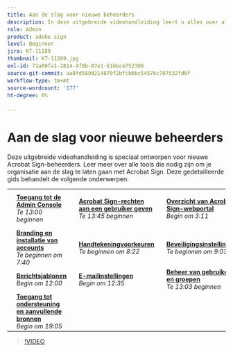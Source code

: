 ```yaml
---
title: Aan de slag voor nieuwe beheerders
description: In deze uitgebreide videohandleiding leert u alles over alle tools die nodig zijn om uw organisatie aan de slag te krijgen met Acrobat Sign
role: Admin
product: adobe sign
level: Beginner
jira: KT-11289
thumbnail: KT-11289.jpg
exl-id: 71a00fa1-2814-4f8b-87e1-61bbce752308
source-git-commit: aa8fd589d214879f2bfcb6bc54576c707532fd6f
workflow-type: tm+mt
source-wordcount: '177'
ht-degree: 0%

---
```


# Aan de slag voor nieuwe beheerders

Deze uitgebreide videohandleiding is speciaal ontworpen voor nieuwe Acrobat Sign-beheerders. Leer meer over alle tools die nodig zijn om je organisatie aan de slag te laten gaan met Acrobat Sign. Deze gedetailleerde gids behandelt de volgende onderwerpen:

<table style="table-layout:auto">
<tr>
  <td>
    <a href="https://video.tv.adobe.com/v/343565/?autoplay=true&t=60">
      <img alt="Afbeelding vooruitspoelen" src="../assets/Stepforward_18.png" />
    </a>
  </td>
  <td>
     <a href="https://video.tv.adobe.com/v/343565/?autoplay=true&t=60"><strong>Toegang tot de Admin Console</strong></a>
         <br>
        <em>Te 13:00 beginnen</em>
    </td>
    <td>
    <a href="https://video.tv.adobe.com/v/343565/?autoplay=true&t=105">
      <img alt="Afbeelding vooruitspoelen" src="../assets/Stepforward_18.png" />
    </a>
  </td>
  <td>
     <a href="https://video.tv.adobe.com/v/343565/?autoplay=true&t=105"><strong>Acrobat Sign-rechten aan een gebruiker geven</strong></a>
        <br>
        <em>Te 13:45 beginnen</em>
    </td>
    <td>
    <a href="https://video.tv.adobe.com/v/343565/?autoplay=true&t=191">
      <img alt="Afbeelding vooruitspoelen" src="../assets/Stepforward_18.png" />
    </a>
  </td>
  <td>
     <a href="https://video.tv.adobe.com/v/343565/?autoplay=true&t=191"><strong>Overzicht van Acrobat Sign-webportal</strong></a>
        <br>
        <em>Begin om 3:11</em>
    </td>
    <td>
    <a href="https://video.tv.adobe.com/v/343565/?autoplay=true&t=358">
      <img alt="Afbeelding vooruitspoelen" src="../assets/Stepforward_18.png" />
    </a>
  </td>
  <td>
     <a href="https://video.tv.adobe.com/v/343565/?autoplay=true&t=358"><strong>Algemene instellingen en configuraties</strong></a>
        <br>
        <em>Te beginnen om 5:58</em>
    </td>
  </tr>
  <tr>
    <td>
    <a href="https://video.tv.adobe.com/v/343565/?autoplay=true&t=460">
      <img alt="Afbeelding vooruitspoelen" src="../assets/Stepforward_18.png" />
    </a>
  </td>
  <td>
     <a href="https://video.tv.adobe.com/v/343565/?autoplay=true&t=460"><strong>Branding en installatie van accounts</strong></a>
         <br>
        <em>Te beginnen om 7:40</em>
    </td>
    <td>
    <a href="https://video.tv.adobe.com/v/343565/?autoplay=true&t=502">
      <img alt="Afbeelding vooruitspoelen" src="../assets/Stepforward_18.png" />
    </a>
  </td>
  <td>
     <a href="https://video.tv.adobe.com/v/343565/?autoplay=true&t=502"><strong>Handtekeningvoorkeuren</strong></a>
        <br>
        <em>Te beginnen om 8:22</em>
    </td>
    <td>
    <a href="https://video.tv.adobe.com/v/343565/?autoplay=true&t=543">
      <img alt="Afbeelding vooruitspoelen" src="../assets/Stepforward_18.png" />
    </a>
  </td>
  <td>
     <a href="https://video.tv.adobe.com/v/343565/?autoplay=true&t=543"><strong>Beveiligingsinstellingen</strong></a>
        <br>
        <em>Te beginnen om 9:03</em>
    </td>
    <td>
    <a href="https://video.tv.adobe.com/v/343565/?autoplay=true&t=595">
      <img alt="Afbeelding vooruitspoelen" src="../assets/Stepforward_18.png" />
    </a>
  </td>
  <td>
     <a href="https://video.tv.adobe.com/v/343565/?autoplay=true&t=595"><strong>Verzendinstellingen</strong></a>
        <br>
        <em>Te beginnen om 9:55</em>
    </td>
  </tr>
  <tr>
    <td>
    <a href="https://video.tv.adobe.com/v/343565/?autoplay=true&t=720">
      <img alt="Afbeelding vooruitspoelen" src="../assets/Stepforward_18.png" />
    </a>
  </td>
  <td>
     <a href="https://video.tv.adobe.com/v/343565/?autoplay=true&t=720"><strong>Berichtsjablonen</strong></a>
         <br>
        <em>Begin om 12:00</em>
    </td>
    <td>
    <a href="https://video.tv.adobe.com/v/343565/?autoplay=true&t=755">
      <img alt="Afbeelding vooruitspoelen" src="../assets/Stepforward_18.png" />
    </a>
  </td>
  <td>
     <a href="https://video.tv.adobe.com/v/343565/?autoplay=true&t=755"><strong>E-mailinstellingen</strong></a>
        <br>
        <em>Begin om 12:35</em>
    </td>
    <td>
    <a href="https://video.tv.adobe.com/v/343565/?autoplay=true&t=783">
      <img alt="Afbeelding vooruitspoelen" src="../assets/Stepforward_18.png" />
    </a>
  </td>
  <td>
     <a href="https://video.tv.adobe.com/v/343565/?autoplay=true&t=783"><strong>Beheer van gebruikers en groepen</strong></a>
        <br>
        <em>Te 13:03 beginnen</em>
    </td>
    <td>
    <a href="https://video.tv.adobe.com/v/343565/?autoplay=true&t=917">
      <img alt="Afbeelding vooruitspoelen" src="../assets/Stepforward_18.png" />
    </a>
  </td>
  <td>
     <a href="https://video.tv.adobe.com/v/343565/?autoplay=true&t=917"><strong>Workflows maken en activeren</strong></a>
        <br>
        <em>Te 15:17 beginnen</em>
  </td>
</tr>
<tr>
  <td>
     <a href="https://video.tv.adobe.com/v/343565/?autoplay=true&t=1145">
      <img alt="Afbeelding vooruitspoelen" src="../assets/Stepforward_18.png" />
    </a>
    </td>
    <td>
     <a href="https://video.tv.adobe.com/v/343565/?autoplay=true&t=1145"><strong>Toegang tot ondersteuning en aanvullende bronnen</strong></a>
        <br>
        <em>Begin om 19:05</em>
    </td>
  </tr>
  </table>

>[!VIDEO](https://video.tv.adobe.com/v/343565?hidetitle=true)
